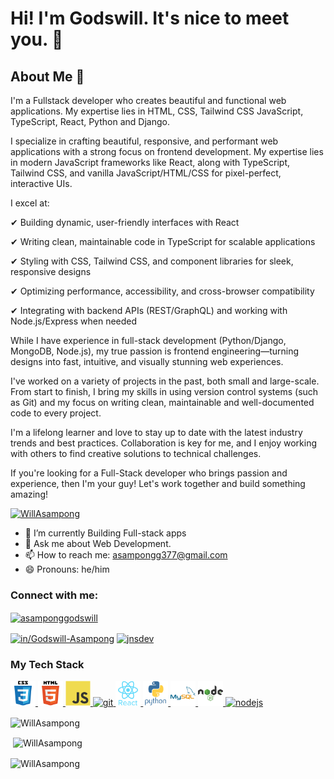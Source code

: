 
<h1 align="left"> Hi! I'm Godswill. It's nice to meet you. 👋</h1>

<h2 align="left">About Me 👨</h2>

<p align="left">I'm a Fullstack developer who creates beautiful and functional web applications. My expertise lies in HTML, CSS, Tailwind CSS JavaScript, TypeScript, React, Python and Django.

I specialize in crafting beautiful, responsive, and performant web applications with a strong focus on frontend development. My expertise lies in modern JavaScript frameworks like React, along with TypeScript, Tailwind CSS, and vanilla JavaScript/HTML/CSS for pixel-perfect, interactive UIs.

I excel at:
<p> ✔ Building dynamic, user-friendly interfaces with React </p>
<p> ✔ Writing clean, maintainable code in TypeScript for scalable applications </p>
<p> ✔ Styling with CSS, Tailwind CSS, and component libraries for sleek, responsive designs </p>
<p> ✔ Optimizing performance, accessibility, and cross-browser compatibility </p>
<p> ✔ Integrating with backend APIs (REST/GraphQL) and working with Node.js/Express when needed </p>

While I have experience in full-stack development (Python/Django, MongoDB, Node.js), my true passion is frontend engineering—turning designs into fast, intuitive, and visually stunning web experiences.

I've worked on a variety of projects in the past, both small and large-scale. From start to finish, I bring my skills in using version control systems (such as Git) and my focus on writing clean, maintainable and well-documented code to every project.

I'm a lifelong learner and love to stay up to date with the latest industry trends and best practices. Collaboration is key for me, and I enjoy working with others to find creative solutions to technical challenges.

If you're looking for a Full-Stack developer who brings passion and experience, then I'm your guy! Let's work together and build something amazing!

</p>

<p align="left"> <a href="https://github.com/ryo-ma/github-profile-trophy"><img src="https://github-profile-trophy.vercel.app/?username=WillAsampong&theme=dark" alt="WillAsampong" /></a> </p>


- 🌱 I’m currently Building Full-stack apps
- 💬 Ask me about Web Development.
- 📫 How to reach me: asampongg377@gmail.com 
- 😄 Pronouns: he/him 


<h3 align="left">Connect with me:</h3>
<p align="left">
<a href="https://x.com/WillAsampong19" target="blank"><img align="center" src="https://raw.githubusercontent.com/rahuldkjain/github-profile-readme-generator/master/src/images/icons/Social/twitter.svg" alt="asamponggodswill" height="30" width="40" /></a>

<a href="https://www.linkedin.com/in/godswill-asampong-b50273294/" target="blank"><img align="center" src="https://raw.githubusercontent.com/rahuldkjain/github-profile-readme-generator/master/src/images/icons/Social/linked-in-alt.svg"  alt="in/Godswill-Asampong" height="30" width="40" /></a>
<a href="https://www.instagram.com/_will.asampong/" target="blank"><img align="center" src="https://raw.githubusercontent.com/rahuldkjain/github-profile-readme-generator/master/src/images/icons/Social/instagram.svg" alt="jnsdev" height="30" width="40" /></a>
</p>

<h3 align="left">My Tech Stack</h3>
<p align="left"> </a> <a href="https://www.w3schools.com/css/" target="_blank" rel="noreferrer"> <img src="https://raw.githubusercontent.com/devicons/devicon/master/icons/css3/css3-original-wordmark.svg" alt="css3" width="40" height="40"/> </a>  <a href="https://www.w3.org/html/" target="_blank" rel="noreferrer"> <img src="https://raw.githubusercontent.com/devicons/devicon/master/icons/html5/html5-original-wordmark.svg" alt="html5" width="40" height="40"/> </a> <a href="https://developer.mozilla.org/en-US/docs/Web/JavaScript" target="_blank" rel="noreferrer"> <img src="https://raw.githubusercontent.com/devicons/devicon/master/icons/javascript/javascript-original.svg" alt="javascript" width="40" height="40"/> </a> <a href="https://git-scm.com/" target="_blank" rel="noreferrer"> <img src="https://www.vectorlogo.zone/logos/git-scm/git-scm-icon.svg" alt="git" width="40" height="40"/> </a> <a href="https://reactjs.org/" target="_blank" rel="noreferrer"> <img src="https://raw.githubusercontent.com/devicons/devicon/master/icons/react/react-original-wordmark.svg" alt="react" width="40" height="40"/> </a> <a href="https://www.djangoproject.com/" target="_blank" rel="noreferrer"> <img src="https://raw.githubusercontent.com/devicons/devicon/master/icons/python/python-original-wordmark.svg" alt="django" width="40" height="40"/> </a> <a href="https://www.mysql.com/" target="_blank" rel="noreferrer"> <img src="https://raw.githubusercontent.com/devicons/devicon/master/icons/mysql/mysql-original-wordmark.svg" alt="mysql" width="40" height="40"/> </a> <a href="https://nodejs.org" target="_blank" rel="noreferrer"> <img src="https://raw.githubusercontent.com/devicons/devicon/master/icons/nodejs/nodejs-original-wordmark.svg" alt="nodejs" width="40" height="40"/> </a> <a href="https://tailwindcss.com/" target="_blank" rel="noreferrer"> <img src="https://raw.githubusercontent.com/devicons/devicon/master/icons/tailwind/tailwind-original-wordmark.svg" alt="nodejs" width="40" height="40"/> </a> </p>



<p><img align="center" src="https://github-readme-stats.vercel.app/api/top-langs?username=WillAsampong&show_icons=true&locale=en&layout=compact&theme=dark" alt="WillAsampong" /></p>


<p>&nbsp;<img align="center" src="https://github-readme-stats.vercel.app/api?username=WillAsampong&show_icons=true&locale=en&theme=dark" alt="WillAsampong" /></p>

<p><img align="center" src="https://github-readme-streak-stats.herokuapp.com/?user=WillAsampong&theme=dark" alt="WillAsampong" /></p>

